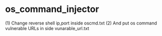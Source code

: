 # os_command_injector

(1)  Change reverse shell ip,port inside oscmd.txt
(2)  And put os command vulnerable URLs in side vunarable_url.txt
